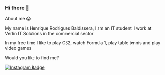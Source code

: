 ### Hi there 👋

About me :scream:

My name is Henrique Rodrigues Baldissera, I am an IT student, I work at Verlin IT Solutions in the commercial sector

In my free time I like to play CS2, watch Formula 1, play table tennis and play video games

Would you like to find me?


[![Instagram Badge](https://img.shields.io/badge/Instagram-E4405F?style=for-the-badge&logo=instagram&logoColor=white&link=https//www.instagram.com/sloon.rlk)](https://https://www.instagram.com/sloon.rlk/)


